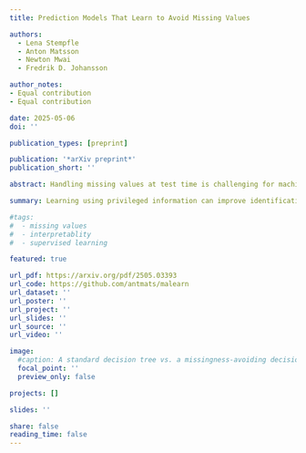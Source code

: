 ```yaml
---
title: Prediction Models That Learn to Avoid Missing Values

authors:
  - Lena Stempfle
  - Anton Matsson
  - Newton Mwai
  - Fredrik D. Johansson

author_notes:
- Equal contribution
- Equal contribution

date: 2025-05-06
doi: ''

publication_types: [preprint]

publication: '*arXiv preprint*'
publication_short: ''

abstract: Handling missing values at test time is challenging for machine learning models, especially when aiming for both high accuracy and interpretability. Established approaches often add bias through imputation or excessive model complexity via missingness indicators. Moreover, either method can obscure interpretability, making it harder to understand how the model utilizes the observed variables in predictions. We propose missingness-avoiding (MA) machine learning, a general framework for training models to rarely require the values of missing (or imputed) features at test time. We create tailored MA learning algorithms for decision trees, tree ensembles, and sparse linear models by incorporating classifier-specific regularization terms in their learning objectives. The tree-based models leverage contextual missingness by reducing reliance on missing values based on the observed context. Experiments on real-world datasets demonstrate that MA-DT, MA-LASSO, MA-RF, and MA-GBT effectively reduce the reliance on features with missing values while maintaining predictive performance competitive with their unregularized counterparts. This shows that our framework gives practitioners a powerful tool to maintain interpretability in predictions with test-time missing values.

summary: Learning using privileged information can improve identification and sample efficiency in unsupervised domain adaptation.

#tags:
#  - missing values
#  - interpretablity
#  - supervised learning

featured: true

url_pdf: https://arxiv.org/pdf/2505.03393
url_code: https://github.com/antmats/malearn
url_dataset: ''
url_poster: ''
url_project: ''
url_slides: ''
url_source: ''
url_video: ''

image:
  #caption: A standard decision tree vs. a missingness-avoiding decision tree.
  focal_point: ''
  preview_only: false

projects: []

slides: ''

share: false
reading_time: false
---
```

